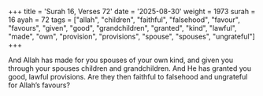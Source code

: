 +++
title = 'Surah 16, Verses 72'
date = '2025-08-30'
weight = 1973
surah = 16
ayah = 72
tags = ["allah", "children", "faithful", "falsehood", "favour", "favours", "given", "good", "grandchildren", "granted", "kind", "lawful", "made", "own", "provision", "provisions", "spouse", "spouses", "ungrateful"]
+++

And Allah has made for you spouses of your own kind, and given you through your spouses children and grandchildren. And He has granted you good, lawful provisions. Are they then faithful to falsehood and ungrateful for Allah’s favours?